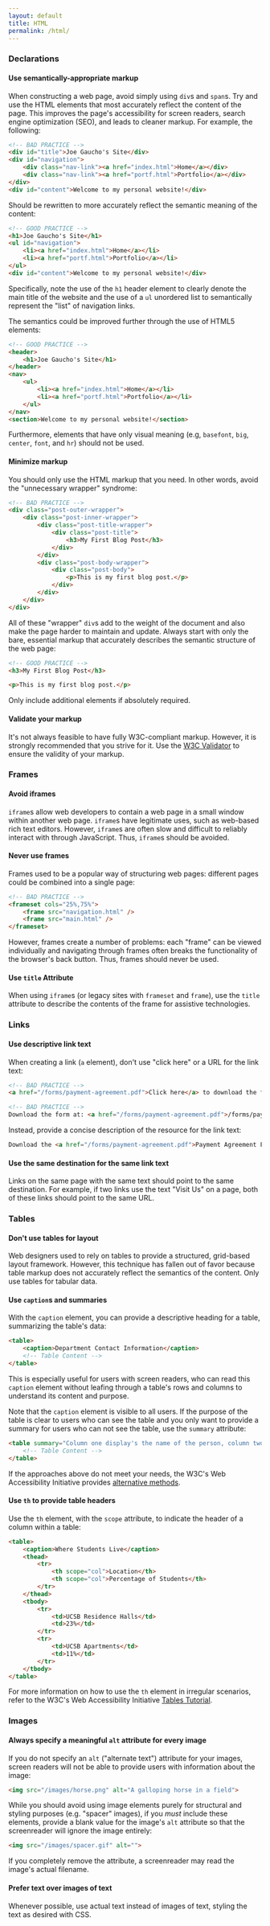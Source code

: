 ```yaml
---
layout: default
title: HTML
permalink: /html/
---
```


### Declarations

#### Use semantically-appropriate markup

When constructing a web page, avoid simply using `div`s and `span`s. Try and
use the HTML elements that most accurately reflect the content of the page.
This improves the page's accessibility for screen readers, search engine
optimization (SEO), and leads to cleaner markup. For example, the following:

```html
<!-- BAD PRACTICE -->
<div id="title">Joe Gaucho's Site</div>
<div id="navigation">
    <div class="nav-link"><a href="index.html">Home</a></div>
    <div class="nav-link"><a href="portf.html">Portfolio</a></div>
</div>
<div id="content">Welcome to my personal website!</div>
```

Should be rewritten to more accurately reflect the semantic meaning of the
content:

```html
<!-- GOOD PRACTICE -->
<h1>Joe Gaucho's Site</h1>
<ul id="navigation">
    <li><a href="index.html">Home</a></li>
    <li><a href="portf.html">Portfolio</a></li>
</ul>
<div id="content">Welcome to my personal website!</div>
```

Specifically, note the use of the `h1` header element to clearly denote the
main title of the website and the use of a `ul` unordered list to semantically
represent the "list" of navigation links.

The semantics could be improved further through the use of HTML5 elements:

```html
<!-- GOOD PRACTICE -->
<header>
    <h1>Joe Gaucho's Site</h1>
</header>
<nav>
    <ul>
        <li><a href="index.html">Home</a></li>
        <li><a href="portf.html">Portfolio</a></li>
    </ul>
</nav>
<section>Welcome to my personal website!</section>
```

Furthermore, elements that have only visual meaning (e.g, `basefont`, `big`,
`center`, `font`, and `hr`) should not be used.

#### Minimize markup

You should only use the HTML markup that you need. In other words, avoid the
"unnecessary wrapper" syndrome:

```html
<!-- BAD PRACTICE -->
<div class="post-outer-wrapper">
    <div class="post-inner-wrapper">
        <div class="post-title-wrapper">
            <div class="post-title">
                <h3>My First Blog Post</h3>
            </div>
        </div>
        <div class="post-body-wrapper">
            <div class="post-body">
                <p>This is my first blog post.</p>
            </div>
        </div>
    </div>
</div>
```

All of these "wrapper" `div`s add to the weight of the document and also make
the page harder to maintain and update. Always start with only the bare,
essential markup that accurately describes the semantic structure of the web
page:

```html
<!-- GOOD PRACTICE -->
<h3>My First Blog Post</h3>

<p>This is my first blog post.</p>
```

Only include additional elements if absolutely required.

#### Validate your markup

It's not always feasible to have fully W3C-compliant markup. However, it is
strongly recommended that you strive for it. Use the
[W3C Validator](https://validator.w3.org/) to ensure the validity of your
markup.

### Frames

#### Avoid iframes

`iframe`s allow web developers to contain a web page in a small window within
another web page. `iframe`s have legitimate uses, such as web-based rich text
editors. However, `iframe`s are often slow and difficult to reliably interact
with through JavaScript. Thus, `iframe`s should be avoided.

#### Never use frames

Frames used to be a popular way of structuring web pages: different pages
could be combined into a single page:

```html
<!-- BAD PRACTICE -->
<frameset cols="25%,75%">
    <frame src="navigation.html" />
    <frame src="main.html" />
</frameset>
```

However, frames create a number of problems: each "frame" can be viewed
individually and navigating through frames often breaks the functionality of
the browser's back button. Thus, frames should never be used.

#### Use `title` Attribute

When using `iframe`s (or legacy sites with `frameset` and `frame`), use the
`title` attribute to describe the contents of the frame for assistive
technologies.

### Links

#### Use descriptive link text

When creating a link (`a` element), don't use "click here" or a URL for the
link text:

```html
<!-- BAD PRACTICE -->
<a href="/forms/payment-agreement.pdf">Click here</a> to download the form

<!-- BAD PRACTICE -->
Download the form at: <a href="/forms/payment-agreement.pdf">/forms/payment-agreement.pdf</a>
```

Instead, provide a concise description of the resource for the link text:

```html
Download the <a href="/forms/payment-agreement.pdf">Payment Agreement Form</a>
```

#### Use the same destination for the same link text

Links on the same page with the same text should point to the same destination.
For example, if two links use the text "Visit Us" on a page, both of these
links should point to the same URL.

### Tables

#### Don't use tables for layout

Web designers used to rely on tables to provide a structured, grid-based layout
framework. However, this technique has fallen out of favor because table markup
does not accurately reflect the semantics of the content. Only use tables for
tabular data.

#### Use `caption`s and summaries

With the `caption` element, you can provide a descriptive heading for a table,
summarizing the table's data:

```html
<table>
    <caption>Department Contact Information</caption>
    <!-- Table Content -->
</table>
```

This is especially useful for users with screen readers, who can read this
`caption` element without leafing through a table's rows and columns to
understand its content and purpose.

Note that the `caption` element is visible to all users. If the purpose of the
table is clear to users who can see the table and you only want to provide a
summary for users who can not see the table, use the `summary` attribute:

```html
<table summary="Column one display's the name of the person, column two displays their phone number">
    <!-- Table Content -->
</table>
```

If the approaches above do not meet your needs, the W3C's Web Accessibility
Initiative provides [alternative methods](https://www.w3.org/WAI/tutorials/tables/caption-summary/).

#### Use `th` to provide table headers

Use the `th` element, with the `scope` attribute, to indicate the header of a
column within a table:

```html
<table>
    <caption>Where Students Live</caption>
    <thead>
        <tr>
            <th scope="col">Location</th>
            <th scope="col">Percentage of Students</th>
        </tr>
    </thead>
    <tbody>
        <tr>
            <td>UCSB Residence Halls</td>
            <td>23%</td>
        </tr>
        <tr>
            <td>UCSB Apartments</td>
            <td>11%</td>
        </tr>
    </tbody>
</table>
```

For more information on how to use the `th` element in irregular scenarios,
refer to the W3C's Web Accessibility Initiative [Tables Tutorial](https://www.w3.org/WAI/tutorials/tables/).

### Images

<!-- -->

#### Always specify a meaningful `alt` attribute for every image

If you do not specify an `alt` ("alternate text") attribute for your images,
screen readers will not be able to provide users with information about the
image:

```html
<img src="/images/horse.png" alt="A galloping horse in a field">
```

While you should avoid using image elements purely for structural and styling
purposes (e.g. "spacer" images), if you <em>must</em> include these elements,
provide a blank value for the image's `alt` attribute so that the screenreader
will ignore the image entirely:

```html
<img src="/images/spacer.gif" alt="">
```

If you completely remove the attribute, a screenreader may read the image's
actual filename.

#### Prefer text over images of text

Whenever possible, use actual text instead of images of text, styling the text
as desired with CSS.
